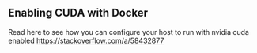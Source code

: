 ## Enabling CUDA with Docker
Read here to see how you can configure your host to run with nvidia cuda enabled https://stackoverflow.com/a/58432877